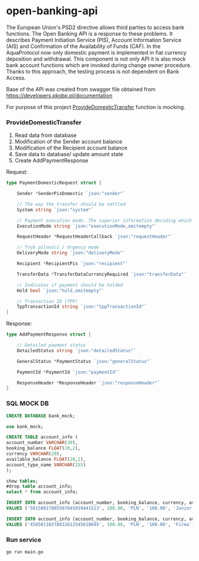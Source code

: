 # open-banking-api

The European Union's PSD2 directive allows third parties to access bank functions. The Open Banking API is a response to these problems. It describes Payment Initiation Service (PIS), Account Information Service (AIS) and Confirmation of the Availability of Funds (CAF). In the AquaProtocol now only domestic payment is implemented in fiat currency deposition and withdrawal. This component is not only API it is also mock bank account functions which are invoked during change owner procedure. Thanks to this approach, the testing process is not dependent on Bank Access.

Base of the API was created from swagger file obtained from https://developers.pkobp.pl/documentation

For purpose of this project [ProvideDomesticTransfer](https://github.com/aquaprotocol/open-banking-api/blob/61148fcb1a1d88e3d847cfa98627d9a455f8a863/go/api_pis.go#L43) function is mocking.

### ProvideDomesticTransfer
1. Read data from database
2. Modification of the Sender account balance
3. Modification of the Recipient account balance
4. Save data to database/ update amount state
5. Create AddPaymentResponse


Request:
```go
type PaymentDomesticRequest struct {

	Sender *SenderPisDomestic `json:"sender"`

	// The way the transfer should be settled
	System string `json:"system"`

	// Payment execution mode. The superior information deciding which mode is to be used to execute payment.
	ExecutionMode string `json:"executionMode,omitempty"`

	RequestHeader *RequestHeaderCallback `json:"requestHeader"`

	// Tryb pilności / Urgency mode
	DeliveryMode string `json:"deliveryMode"`

	Recipient *RecipientPis `json:"recipient"`

	TransferData *TransferDataCurrencyRequired `json:"transferData"`

	// Indicates if payment should be holded
	Hold bool `json:"hold,omitempty"`

	// Transaction ID (TPP)
	TppTransactionId string `json:"tppTransactionId"`
}
```

Response:
```go
type AddPaymentResponse struct {

	// Detailed payment status
	DetailedStatus string `json:"detailedStatus"`

	GeneralStatus *PaymentStatus `json:"generalStatus"`

	PaymentId *PaymentId `json:"paymentId"`

	ResponseHeader *ResponseHeader `json:"responseHeader"`
}
```

### SQL MOCK DB

```sql
CREATE DATABASE bank_mock;

use bank_mock;

CREATE TABLE account_info (
account_number VARCHAR(30), 
booking_balance FLOAT(20,2), 
currency VARCHAR(20),
available_balance FLOAT(20,2),
account_type_name VARCHAR(255)
);

show tables;
#drop table account_info;
select * from account_info;

INSERT INTO account_info (account_number, booking_balance, currency, available_balance, account_type_name)
VALUES ('58150017805507845039441513', 100.00, 'PLN', '100.00', 'Junior');

INSERT INTO account_info (account_number, booking_balance, currency, available_balance, account_type_name)
VALUES ('45858110278832612545618695', 100.00, 'PLN', '100.00', 'Firma');
```
### Run service
`go run main.go`

